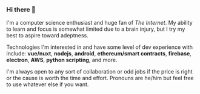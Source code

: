 ### Hi there 👋
I'm a computer science enthusiast and huge fan of *The Internet*. My ability to learn and focus is somewhat limited due to a brain injury, but I try my best to aspire toward adeptness.

Technologies I'm interested in and have some level of dev experience with include: **vue/nuxt**, **nodejs**, **android**, **ethereum/smart contracts**, **firebase**, **electron**, **AWS**, **python scripting**, and more. 

I'm always open to any sort of collaboration or odd jobs if the price is right or the cause is worth the time and effort. Pronouns are he/him but feel free to use whatever else if you want. 
<!--
**schbz/schbz** is a ✨ _special_ ✨ repository because its `README.md` (this file) appears on your GitHub profile.

Here are some ideas to get you started:

- 🔭 I’m currently working on ...
- 🌱 I’m currently learning ...
- 👯 I’m looking to collaborate on ...
- 🤔 I’m looking for help with ...
- 💬 Ask me about ...
- 📫 How to reach me: ...
- 😄 Pronouns: ...
- ⚡ Fun fact: ...
-->
